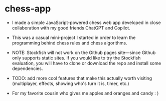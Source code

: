 # chess-app 
- I made a simple JavaScript-powered chess web app developed in close collaboration with my good friends ChatGPT and Copilot.
- This was a casual mini-project I started in order to learn the programming behind chess rules and chess algorithms.
- NOTE: Stockfish will not work on the Github pages site—since Github only supports static sites. If you would like to try the Stockfish evaluation, you will have to clone or download the repo and install some dependencies.
- TODO: add more cool features that make this actually worth visiting (multiplayer, effects, showing who's turn it is, timer, etc.)

- For my favorite cousin who gives me apples and oranges and candy : )
